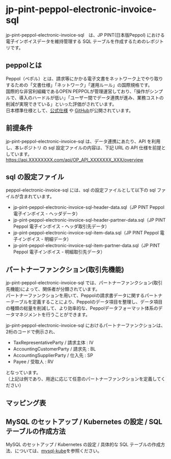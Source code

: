 # jp-pint-peppol-electronic-invoice-sql

jp-pint-peppol-electronic-invoice-sql　は、JP PINT(日本版Peppol) における電子インボイスデータを維持管理する SQL テーブルを作成するためのレポジトリです。  

## peppolとは

Peppol（ペポル）とは、請求等にかかる電子文書をネットワーク上でやり取りするための「文書仕様」「ネットワーク」「運用ルール」の国際規格です。  
国際的な非営利組織であるOPEN PEPPOLが管理運営しており、「操作がシンプルで、導入のハードルが低い」「ユーザー間でデータ連携が進み、業務コストの削減が実現できている」といった評価がされています。  
日本標準仕様として、[公式仕様](https://test-docs.peppol.eu/japan/master/billing-1.0/invoice-1.0/semantic-model/) や [GitHub](https://github.com/OpenPEPPOL/peppol-bis-invoice-3)が公開されています。  

## 前提条件

jp-pint-peppol-electronic-invoice-sql は、データ連携にあたり、API を利用し、本レポジトリ の sql 設定ファイルの内容は、下記 URL の API 仕様を前提としています。
https://api.XXXXXXXX.com/api/OP_API_XXXXXXX_XXX/overview  

## sql の設定ファイル

peppol-electronic-invoice-sql には、sql の設定ファイルとして以下の sql ファイルが含まれています。

* jp-pint-peppol-electronic-invoice-sql-header-data.sql（JP PINT Peppol 電子インボイス - ヘッダデータ）
* jp-pint-peppol-electronic-invoice-sql-header-partner-data.sql（JP PINT Peppol 電子インボイス - ヘッダ取引先データ）
* jp-pint-peppol-electronic-invoice-sql-item-data.sql（JP PINT Peppol 電子インボイス - 明細データ）
* jp-pint-peppol-electronic-invoice-sql-item-partner-data.sql（JP PINT Peppol 電子インボイス - 明細取引先データ）

## パートナーファンクション(取引先機能)

jp-pint-peppol-electronic-invoice-sql では、パートナーファンクション(取引先機能)によって、関係者が分類されています。  
パートナーファンクションを用いて、Peppolの請求書データに関するパートナーテーブルを定義することにより、Peppolのデータ項目を整理し、データ項目の種類の総量を削減して、より効率的な、Peppolデータフォーマット体系のデータマネジメントを行うことができます。    

jp-pint-peppol-electronic-invoice-sql におけるパートナーファンクションは、2桁のコードで例示され、  

* TaxRepresentativeParty / 請求主体 : IV
* AccountingCustomerParty / 請求先 : BL
* AccountingSupplierParty / 仕入先 : SP
* Payee / 受取人 : RV

となっています。  
（上記は例であり、用途に応じて任意のパートナーファンクションを定義してください）

## マッピング表

## MySQL のセットアップ / Kubernetes の設定 / SQL テーブルの作成方法

MySQL のセットアップ / Kubernetes の設定 / 具体的な SQL テーブルの作成方法、については、[mysql-kube]( https://github.com/latonaio/mysql-kube )を参照ください。
